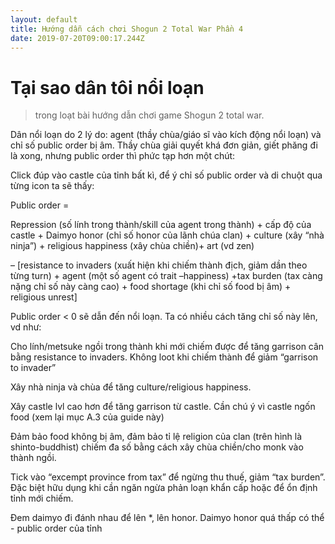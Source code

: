 ```yaml
---
layout: default
title: Hướng dẫn cách chơi Shogun 2 Total War Phần 4
date: 2019-07-20T09:00:17.244Z
---
```

# Tại sao dân tôi nổi loạn

> trong loạt bài hướng dẫn chơi game Shogun 2 total war.

Dân nổi loạn do 2 lý do: agent (thầy chùa/giáo sĩ vào kích động nổi loạn) và chỉ số public order bị âm. Thầy chùa giải quyết khá đơn giản, giết phăng đi là xong, nhưng public order thì phức tạp hơn một chút:



Click đúp vào castle của tỉnh bất kì, để ý chỉ số public order và di chuột qua từng icon ta sẽ thấy: 

Public order = 

Repression (số lính trong thành/skill của agent trong thành) + cấp độ của castle + Daimyo honor (chỉ số honor của lãnh chúa clan) + culture (xây “nhà ninja”) + religious happiness (xây chùa chiền)+ art (vd zen) 

– \[resistance to invaders (xuất hiện khi chiếm thành địch, giảm dần theo từng turn) + agent (một số agent có trait –happiness) +tax burden (tax càng nặng chỉ số này càng cao) + food shortage (khi chỉ số food bị âm) + religious unrest]



Public order < 0 sẽ dẫn đến nổi loạn. Ta có nhiều cách tăng chỉ số này lên, vd như: 



Cho lính/metsuke ngồi trong thành khi mới chiếm được để tăng garrison cân bằng resistance to invaders. Không loot khi chiếm thành để giảm “garrison to invader”

Xây nhà ninja và chùa để tăng culture/religious happiness.

Xây castle lvl cao hơn để tăng garrison từ castle. Cần chú ý vì castle ngốn food (xem lại mục A.3 của guide này)

Đảm bảo food không bị âm, đảm bảo tỉ lệ religion của clan (trên hình là shinto-buddhist) chiếm đa số bằng cách xây chùa chiền/cho monk vào thành ngồi.

Tick vào “excempt province from tax” để ngừng thu thuế, giảm “tax burden”. Đặc biệt hữu dụng khi cần ngăn ngừa phản loạn khẩn cấp hoặc để ổn định tỉnh mới chiếm.

Đem daimyo đi đánh nhau để lên *, lên honor. Daimyo honor quá thấp có thể - public order của tỉnh
